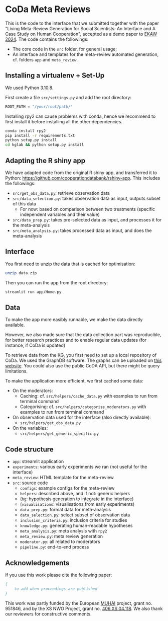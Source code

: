 # CoDa Meta Reviews

This is the code to the interface that we submitted together with the paper "Living Meta-Review Generation for Social Scientists: An Interface and A Case Study on Human Cooperation", accepted as a demo paper to [EKAW 2024](https://event.cwi.nl/ekaw2024/index.html). The code contains the followings:
- The core code in the `src` folder, for general usage;
- An interface and templates for the meta-review automated generation, cf. folders `app` and `meta_review`.


## Installing a virtualenv + Set-Up

We used Python 3.10.8. 

First create a file `src/settings.py` and add the root directory:
```python
ROOT_PATH = "/your/root/path/"
```

Installing rpy2 can cause problems with conda, hence we recommend to first install it before installing all the other dependencies.

```bash
conda install rpy2
pip install -r requirements.txt
python setup.py install
cd kglab && python setup.py install
```

## Adapting the R shiny app
We have adapted code from the original R shiny app, and transferred it to Python: https://github.com/cooperationdatabank/rshiny-app. This includes the followings:
* `src/get_obs_data.py`: retrieve observation data
* `src/data_selection.py`: takes observation data as input, outputs subset of this data
    * For now: based on comparison between two treatments (specific independent variables and their value)
* `src/data_prep.py`: takes pre-selected data as input, and processes it for the meta-analysis
* `src/meta_analysis.py`: takes processed data as input, and does the meta-analysis

## Interface
You first need to unzip the data that is cached for optimisation:
```bash
unzip data.zip
```

Then you can run the app from the root directory:
```bash
streamlit run app/Home.py
```

## Data
To make the app more easibly runnable, we make the data directly available.

However, we also made sure that the data collection part was reproducible, for better research practices and to enable regular data updates (for instance, if CoDa is updated)

To retrieve data from the KG, you first need to set up a local repository of CoDa. We used the GraphDB software. The graphs can be uploaded on [this website](https://odissei.triply.cc/coda/databank/graphs). You could also use the public CoDA API, but there might be query limitations.

To make the application more efficient, we first cached some data:

- On the moderators:
    - Caching: cf. `src/helpers/cache_data.py` with examples to run from terminal command
    - Categorising: cf. `src/helpers/categorise_moderators.py` with examples to run from terminal command
- On observation data used for the interface (also directly available):
    - `src/helpers/get_obs_data.py`
- On the variables:
    - `src/helpers/get_generic_specific.py`

## Code structure
- `app`: streamlit application
- `experiments`: various early experiments we ran (not useful for the interface)
- `meta_review`: HTML template for the meta-review
- `src`: source code
    - `configs`: example configs for the meta-review
    - `helpers`: described above, and if not: generic helpers
    - (`hg`: hypothesis generation to integrate in the interface)
    - (`visualisations`: visualisations from early experiments)
    - `data_prep.py`: format data for meta-analysis
    - `data_selection.py`: select subset of observation data
    - `inclusion_criteria.py`: inclusion criteria for studies
    - `knowledge.py`: generating human-readable hypotheses
    - `meta_analysis.py`: meta analysis with `rpy2`
    - `meta_review.py`: meta review generation
    - `moderator.py`: all related to moderators
    - `pipeline.py`: end-to-end process

## Acknowledgements

If you use this work please cite the following paper:
```bib
{
    to add when proceedings are published
}
```

This work was partly funded by the European
[MUHAI](https://muhai.org) project, grant no. 951846, and by the XS NWO Project, grant no. [406.XS.04.118](https://www.nwo.nl/en/projects/406xs04118). We also thank our reviewers for constructive comments.
